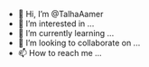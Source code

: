 - 👋 Hi, I’m @TalhaAamer
- 👀 I’m interested in ...
- 🌱 I’m currently learning ...
- 💞️ I’m looking to collaborate on ...
- 📫 How to reach me ...

<!---
TalhaAamer/TalhaAamer is a ✨ special ✨ repository because its `README.md` (this file) appears on your GitHub profile.
You can click the Preview link to take a look at your changes.
--->
